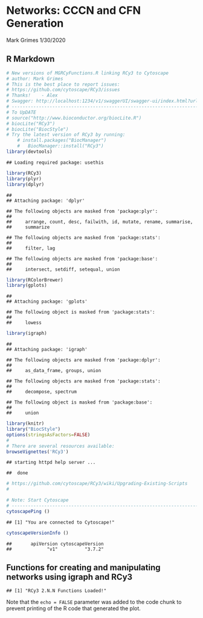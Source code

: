 Networks: CCCN and CFN Generation
================
Mark Grimes
1/30/2020

## R Markdown

``` r
# New versions of MGRCyFunctions.R linking RCy3 to Cytoscape
# author: Mark Grimes
# This is the best place to report issues:
# https://github.com/cytoscape/RCy3/issues
# Thanks!    - Alex
# Swagger: http://localhost:1234/v1/swaggerUI/swagger-ui/index.html?url=http://localhost:1234/v1/swagger.json#/
# ------------------------------------------------------------------------
# To UpDATE
# source("http://www.bioconductor.org/biocLite.R")
# biocLite("RCy3")
# biocLite("BiocStyle")
# Try the latest version of RCy3 by running:
    # install.packages("BiocManager")
    #   BiocManager::install("RCy3")
library(devtools)
```

    ## Loading required package: usethis

``` r
library(RCy3)
library(plyr)
library(dplyr)
```

    ## 
    ## Attaching package: 'dplyr'

    ## The following objects are masked from 'package:plyr':
    ## 
    ##     arrange, count, desc, failwith, id, mutate, rename, summarise,
    ##     summarize

    ## The following objects are masked from 'package:stats':
    ## 
    ##     filter, lag

    ## The following objects are masked from 'package:base':
    ## 
    ##     intersect, setdiff, setequal, union

``` r
library(RColorBrewer)
library(gplots)
```

    ## 
    ## Attaching package: 'gplots'

    ## The following object is masked from 'package:stats':
    ## 
    ##     lowess

``` r
library(igraph)
```

    ## 
    ## Attaching package: 'igraph'

    ## The following objects are masked from 'package:dplyr':
    ## 
    ##     as_data_frame, groups, union

    ## The following objects are masked from 'package:stats':
    ## 
    ##     decompose, spectrum

    ## The following object is masked from 'package:base':
    ## 
    ##     union

``` r
library(knitr)
library("BiocStyle")
options(stringsAsFactors=FALSE)
#
# There are several resources available:
browseVignettes('RCy3')
```

    ## starting httpd help server ...

    ##  done

``` r
# https://github.com/cytoscape/RCy3/wiki/Upgrading-Existing-Scripts
# 

# Note: Start Cytoscape
# ------------------------------------------------------------------------
cytoscapePing ()
```

    ## [1] "You are connected to Cytoscape!"

``` r
cytoscapeVersionInfo ()
```

    ##       apiVersion cytoscapeVersion 
    ##             "v1"          "3.7.2"

## Functions for creating and manipulating networks using igraph and RCy3

    ## [1] "RCy3 2.N.N Functions Loaded!"

Note that the `echo = FALSE` parameter was added to the code chunk to
prevent printing of the R code that generated the plot.
